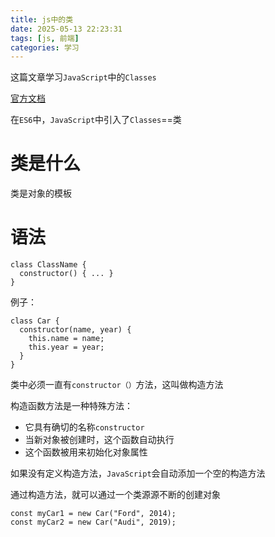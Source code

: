 ```yaml
---
title: js中的类
date: 2025-05-13 22:23:31
tags: [js, 前端]
categories: 学习
---
```


这篇文章学习`JavaScript`中的`Classes`

<!-- more -->

[官方文档](https://www.w3schools.com/js//js_classes.asp)

在`ES6`中，`JavaScript`中引入了`Classes`==类

# 类是什么

类是对象的模板

# 语法

```
class ClassName {
  constructor() { ... }
}
```

例子：

```
class Car {
  constructor(name, year) {
    this.name = name;
    this.year = year;
  }
}
```

类中必须一直有`constructor（）`方法，这叫做构造方法

构造函数方法是一种特殊方法：

- 它具有确切的名称`constructor`
- 当新对象被创建时，这个函数自动执行
- 这个函数被用来初始化对象属性

如果没有定义构造方法，`JavaScript`会自动添加一个空的构造方法

通过构造方法，就可以通过一个类源源不断的创建对象

```
const myCar1 = new Car("Ford", 2014);
const myCar2 = new Car("Audi", 2019);
```
